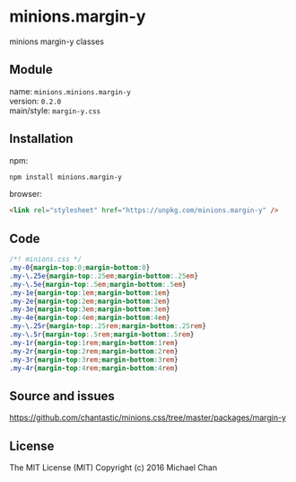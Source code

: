 # minions.margin-y
minions margin-y classes

## Module
name: `minions.minions.margin-y`  
version: `0.2.0`  
main/style: `margin-y.css`  

## Installation
npm:
```bash
npm install minions.margin-y
```

browser:
```html
<link rel="stylesheet" href="https://unpkg.com/minions.margin-y" />
```

## Code
```css
/*! minions.css */
.my-0{margin-top:0;margin-bottom:0}
.my-\.25e{margin-top:.25em;margin-bottom:.25em}
.my-\.5e{margin-top:.5em;margin-bottom:.5em}
.my-1e{margin-top:1em;margin-bottom:1em}
.my-2e{margin-top:2em;margin-bottom:2em}
.my-3e{margin-top:3em;margin-bottom:3em}
.my-4e{margin-top:4em;margin-bottom:4em}
.my-\.25r{margin-top:.25rem;margin-bottom:.25rem}
.my-\.5r{margin-top:.5rem;margin-bottom:.5rem}
.my-1r{margin-top:1rem;margin-bottom:1rem}
.my-2r{margin-top:2rem;margin-bottom:2rem}
.my-3r{margin-top:3rem;margin-bottom:3rem}
.my-4r{margin-top:4rem;margin-bottom:4rem}

```

## Source and issues

https://github.com/chantastic/minions.css/tree/master/packages/margin-y

## License

The MIT License (MIT)
Copyright (c) 2016 Michael Chan
